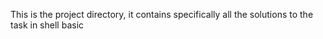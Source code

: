 This is the project directory, it contains specifically all the solutions to the task in shell basic
